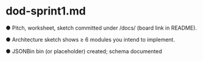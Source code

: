 # dod-sprint1.md

● Pitch, worksheet, sketch committed under /docs/ (board link in README).

● Architecture sketch shows ≥ 6 modules you intend to implement.

● JSONBin bin (or placeholder) created; schema documented
